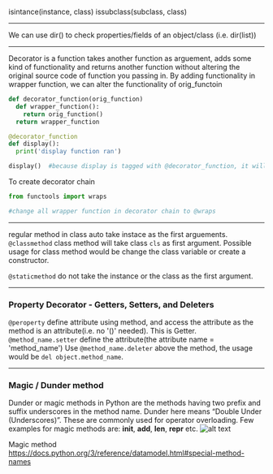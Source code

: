 isintance(instance, class)
issubclass(subclass, class)

-----

We can use dir() to check properties/fields of an object/class (i.e. dir(list))

-----

Decorator is a function takes another function as arguement, adds some kind of functionality and returns another function without altering the original source code of function you passing in.  By adding functionality in wrapper function, we can alter the functionality of orig_functoin
```python
def decorator_function(orig_function)
  def wrapper_function():
    return orig_function()
  return wrapper_function

@decorator_function
def display():
  print('display function ran')

display()  #because display is tagged with @decorator_function, it will execute the decorator_function
```
To create decorator chain
```python
from functools import wraps

#change all wrapper function in decorator chain to @wraps
```
----------

regular method in class auto take instace as the first arguements.  
`@classmethod` class method will take class `cls` as first argument. Possible usage for class method would be change the class variable or create a constructor.

`@staticmethod` do not take the instance or the class as the first argument.  

-----------------

### Property Decorator - Getters, Setters, and Deleters  
`@peroperty` define attribute using method, and access the attribute as the method is an attribute(i.e. no '()' needed). This is Getter.  
`@method_name.setter` define the attribute(the attribute name = 'method_name') 
Use `@method_name.deleter` above the method, the usage would be `del object.method_name`.

---------
### Magic / Dunder method
Dunder or magic methods in Python are the methods having two prefix and suffix underscores in the method name. Dunder here means “Double Under (Underscores)”. These are commonly used for operator overloading. Few examples for magic methods are: __init__, __add__, __len__, __repr__ etc.
![alt text][table]

Magic method
https://docs.python.org/3/reference/datamodel.html#special-method-names




[table]: http://ww1.sinaimg.cn/large/e5da91aaly1fquneof72zj20p20h0dh2.jpg "magic function table"
